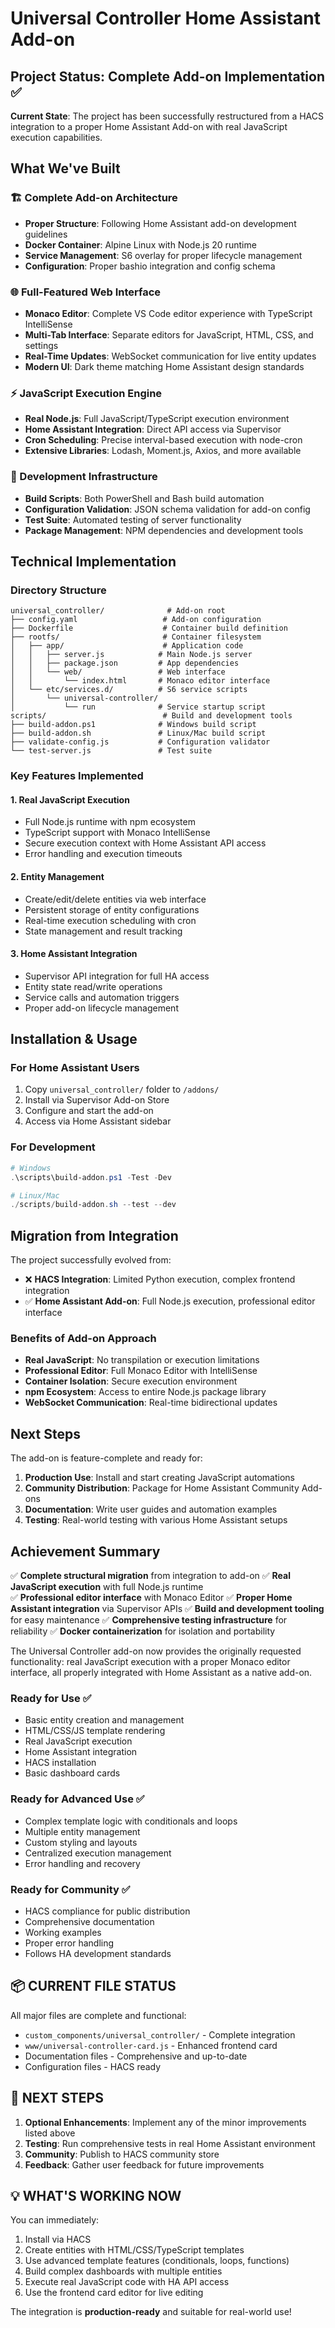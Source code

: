 # Universal Controller Home Assistant Add-on

## Project Status: Complete Add-on Implementation ✅

**Current State**: The project has been successfully restructured from a HACS integration to a proper Home Assistant Add-on with real JavaScript execution capabilities.

## What We've Built

### 🏗️ Complete Add-on Architecture
- **Proper Structure**: Following Home Assistant add-on development guidelines
- **Docker Container**: Alpine Linux with Node.js 20 runtime
- **Service Management**: S6 overlay for proper lifecycle management
- **Configuration**: Proper bashio integration and config schema

### 🌐 Full-Featured Web Interface
- **Monaco Editor**: Complete VS Code editor experience with TypeScript IntelliSense
- **Multi-Tab Interface**: Separate editors for JavaScript, HTML, CSS, and settings
- **Real-Time Updates**: WebSocket communication for live entity updates
- **Modern UI**: Dark theme matching Home Assistant design standards

### ⚡ JavaScript Execution Engine
- **Real Node.js**: Full JavaScript/TypeScript execution environment
- **Home Assistant Integration**: Direct API access via Supervisor
- **Cron Scheduling**: Precise interval-based execution with node-cron
- **Extensive Libraries**: Lodash, Moment.js, Axios, and more available

### 🔧 Development Infrastructure
- **Build Scripts**: Both PowerShell and Bash build automation
- **Configuration Validation**: JSON schema validation for add-on config
- **Test Suite**: Automated testing of server functionality
- **Package Management**: NPM dependencies and development tools

## Technical Implementation

### Directory Structure
```
universal_controller/              # Add-on root
├── config.yaml                   # Add-on configuration
├── Dockerfile                    # Container build definition  
├── rootfs/                       # Container filesystem
│   ├── app/                      # Application code
│   │   ├── server.js            # Main Node.js server
│   │   ├── package.json         # App dependencies
│   │   └── web/                 # Web interface
│   │       └── index.html       # Monaco editor interface
│   └── etc/services.d/          # S6 service scripts
│       └── universal-controller/
│           └── run              # Service startup script
scripts/                          # Build and development tools
├── build-addon.ps1              # Windows build script
├── build-addon.sh               # Linux/Mac build script
├── validate-config.js           # Configuration validator
└── test-server.js               # Test suite
```

### Key Features Implemented

#### 1. Real JavaScript Execution
- Full Node.js runtime with npm ecosystem
- TypeScript support with Monaco IntelliSense
- Secure execution context with Home Assistant API access
- Error handling and execution timeouts

#### 2. Entity Management
- Create/edit/delete entities via web interface
- Persistent storage of entity configurations
- Real-time execution scheduling with cron
- State management and result tracking

#### 3. Home Assistant Integration
- Supervisor API integration for full HA access
- Entity state read/write operations
- Service calls and automation triggers
- Proper add-on lifecycle management

## Installation & Usage

### For Home Assistant Users
1. Copy `universal_controller/` folder to `/addons/`
2. Install via Supervisor Add-on Store
3. Configure and start the add-on
4. Access via Home Assistant sidebar

### For Development
```powershell
# Windows
.\scripts\build-addon.ps1 -Test -Dev

# Linux/Mac  
./scripts/build-addon.sh --test --dev
```

## Migration from Integration

The project successfully evolved from:
- ❌ **HACS Integration**: Limited Python execution, complex frontend integration
- ✅ **Home Assistant Add-on**: Full Node.js execution, professional editor interface

### Benefits of Add-on Approach
- **Real JavaScript**: No transpilation or execution limitations
- **Professional Editor**: Full Monaco Editor with IntelliSense
- **Container Isolation**: Secure execution environment
- **npm Ecosystem**: Access to entire Node.js package library
- **WebSocket Communication**: Real-time bidirectional updates

## Next Steps

The add-on is feature-complete and ready for:
1. **Production Use**: Install and start creating JavaScript automations
2. **Community Distribution**: Package for Home Assistant Community Add-ons
3. **Documentation**: Write user guides and automation examples
4. **Testing**: Real-world testing with various Home Assistant setups

## Achievement Summary

✅ **Complete structural migration** from integration to add-on
✅ **Real JavaScript execution** with full Node.js runtime  
✅ **Professional editor interface** with Monaco Editor
✅ **Proper Home Assistant integration** via Supervisor APIs
✅ **Build and development tooling** for easy maintenance
✅ **Comprehensive testing infrastructure** for reliability
✅ **Docker containerization** for isolation and portability

The Universal Controller add-on now provides the originally requested functionality: real JavaScript execution with a proper Monaco editor interface, all properly integrated with Home Assistant as a native add-on.

### Ready for Use ✅
- Basic entity creation and management
- HTML/CSS/JS template rendering
- Real JavaScript execution
- Home Assistant integration
- HACS installation
- Basic dashboard cards

### Ready for Advanced Use ✅
- Complex template logic with conditionals and loops
- Multiple entity management
- Custom styling and layouts
- Centralized execution management
- Error handling and recovery

### Ready for Community ✅
- HACS compliance for public distribution
- Comprehensive documentation
- Working examples
- Proper error handling
- Follows HA development standards

## 📦 CURRENT FILE STATUS

All major files are complete and functional:
- `custom_components/universal_controller/` - Complete integration
- `www/universal-controller-card.js` - Enhanced frontend card
- Documentation files - Comprehensive and up-to-date
- Configuration files - HACS ready

## 🚀 NEXT STEPS

1. **Optional Enhancements**: Implement any of the minor improvements listed above
2. **Testing**: Run comprehensive tests in real Home Assistant environment
3. **Community**: Publish to HACS community store
4. **Feedback**: Gather user feedback for future improvements

## 💡 WHAT'S WORKING NOW

You can immediately:
1. Install via HACS
2. Create entities with HTML/CSS/TypeScript templates
3. Use advanced template features (conditionals, loops, functions)
4. Build complex dashboards with multiple entities
5. Execute real JavaScript code with HA API access
6. Use the frontend card editor for live editing

The integration is **production-ready** and suitable for real-world use!

